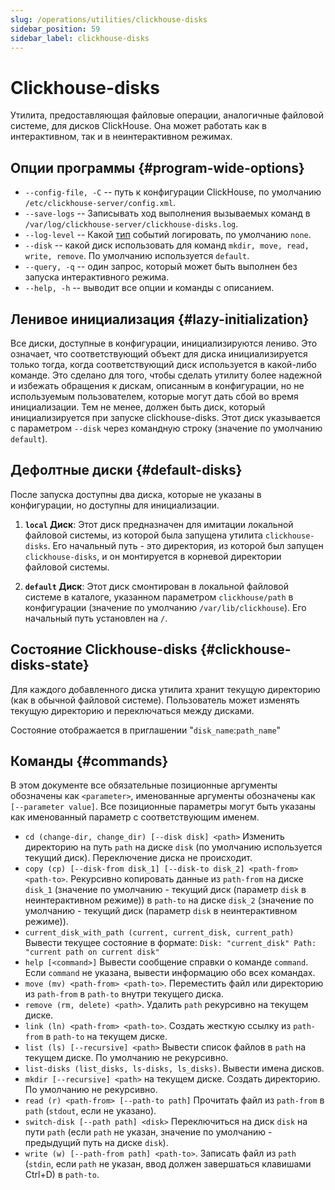 ```yaml
---
slug: /operations/utilities/clickhouse-disks
sidebar_position: 59
sidebar_label: clickhouse-disks
---
```



# Clickhouse-disks

Утилита, предоставляющая файловые операции, аналогичные файловой системе, для дисков ClickHouse. Она может работать как в интерактивном, так и в неинтерактивном режимах.

## Опции программы {#program-wide-options}

* `--config-file, -C` -- путь к конфигурации ClickHouse, по умолчанию `/etc/clickhouse-server/config.xml`.
* `--save-logs` -- Записывать ход выполнения вызываемых команд в `/var/log/clickhouse-server/clickhouse-disks.log`.
* `--log-level` -- Какой [тип](../server-configuration-parameters/settings#logger) событий логировать, по умолчанию `none`.
* `--disk` -- какой диск использовать для команд `mkdir, move, read, write, remove`. По умолчанию используется `default`.
* `--query, -q` -- один запрос, который может быть выполнен без запуска интерактивного режима.
* `--help, -h` -- выводит все опции и команды с описанием.

## Ленивое инициализация {#lazy-initialization}
Все диски, доступные в конфигурации, инициализируются лениво. Это означает, что соответствующий объект для диска инициализируется только тогда, когда соответствующий диск используется в какой-либо команде. Это сделано для того, чтобы сделать утилиту более надежной и избежать обращения к дискам, описанным в конфигурации, но не используемым пользователем, которые могут дать сбой во время инициализации. Тем не менее, должен быть диск, который инициализируется при запуске clickhouse-disks. Этот диск указывается с параметром `--disk` через командную строку (значение по умолчанию `default`).

## Дефолтные диски {#default-disks}
После запуска доступны два диска, которые не указаны в конфигурации, но доступны для инициализации.

1. **`local` Диск**: Этот диск предназначен для имитации локальной файловой системы, из которой была запущена утилита `clickhouse-disks`. Его начальный путь - это директория, из которой был запущен `clickhouse-disks`, и он монтируется в корневой директории файловой системы.

2. **`default` Диск**: Этот диск смонтирован в локальной файловой системе в каталоге, указанном параметром `clickhouse/path` в конфигурации (значение по умолчанию `/var/lib/clickhouse`). Его начальный путь установлен на `/`.

## Состояние Clickhouse-disks {#clickhouse-disks-state}
Для каждого добавленного диска утилита хранит текущую директорию (как в обычной файловой системе). Пользователь может изменять текущую директорию и переключаться между дисками.

Состояние отображается в приглашении "`disk_name`:`path_name`"

## Команды {#commands}

В этом документе все обязательные позиционные аргументы обозначены как `<parameter>`, именованные аргументы обозначены как `[--parameter value]`. Все позиционные параметры могут быть указаны как именованный параметр с соответствующим именем.

* `cd (change-dir, change_dir) [--disk disk] <path>`
  Изменить директорию на путь `path` на диске `disk` (по умолчанию используется текущий диск). Переключение диска не происходит.
* `copy (cp) [--disk-from disk_1] [--disk-to disk_2] <path-from> <path-to>`.
  Рекурсивно копировать данные из `path-from` на диске `disk_1` (значение по умолчанию - текущий диск (параметр `disk` в неинтерактивном режиме))
  в `path-to` на диске `disk_2` (значение по умолчанию - текущий диск (параметр `disk` в неинтерактивном режиме)).
* `current_disk_with_path (current, current_disk, current_path)`
  Вывести текущее состояние в формате:
    `Disk: "current_disk" Path: "current path on current disk"`
* `help [<command>]`
  Вывести сообщение справки о команде `command`. Если `command` не указана, вывести информацию обо всех командах.
* `move (mv) <path-from> <path-to>`.
  Переместить файл или директорию из `path-from` в `path-to` внутри текущего диска.
* `remove (rm, delete) <path>`.
  Удалить `path` рекурсивно на текущем диске.
* `link (ln) <path-from> <path-to>`.
  Создать жесткую ссылку из `path-from` в `path-to` на текущем диске.
* `list (ls) [--recursive] <path>`
  Вывести список файлов в `path` на текущем диске. По умолчанию не рекурсивно.
* `list-disks (list_disks, ls-disks, ls_disks)`.
  Вывести имена дисков.
* `mkdir [--recursive] <path>` на текущем диске.
  Создать директорию. По умолчанию не рекурсивно.
* `read (r) <path-from> [--path-to path]`
  Прочитать файл из `path-from` в `path` (`stdout`, если не указано).
* `switch-disk [--path path] <disk>`
  Переключиться на диск `disk` на пути `path` (если `path` не указан, значение по умолчанию - предыдущий путь на диске `disk`).
* `write (w) [--path-from path] <path-to>`.
  Записать файл из `path` (`stdin`, если `path` не указан, ввод должен завершаться клавишами Ctrl+D) в `path-to`.
